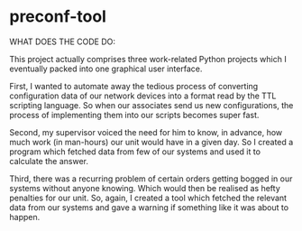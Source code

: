 # preconf-tool

WHAT DOES THE CODE DO:

This project actually comprises three work-related Python projects which I eventually packed into one graphical user interface.

First, I wanted to automate away the tedious process of converting configuration data of our network devices into a format read 
by the TTL scripting language. So when our associates send us new configurations, the process of implementing them into our 
scripts becomes super fast.

Second, my supervisor voiced the need for him to know, in advance, how much work (in man-hours) our unit would have in a given day. 
So I created a program which fetched data from few of our systems and used it to calculate the answer.

Third, there was a recurring problem of certain orders getting bogged in our systems without anyone knowing. Which would then be 
realised as hefty penalties for our unit. So, again, I created a tool which fetched the relevant data from our systems and gave a 
warning if something like it was about to happen.
